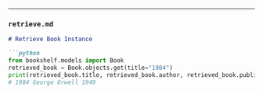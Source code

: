 
---

### `retrieve.md`

```markdown
# Retrieve Book Instance

```python
from bookshelf.models import Book
retrieved_book = Book.objects.get(title="1984")
print(retrieved_book.title, retrieved_book.author, retrieved_book.publication_year)
# 1984 George Orwell 1949
